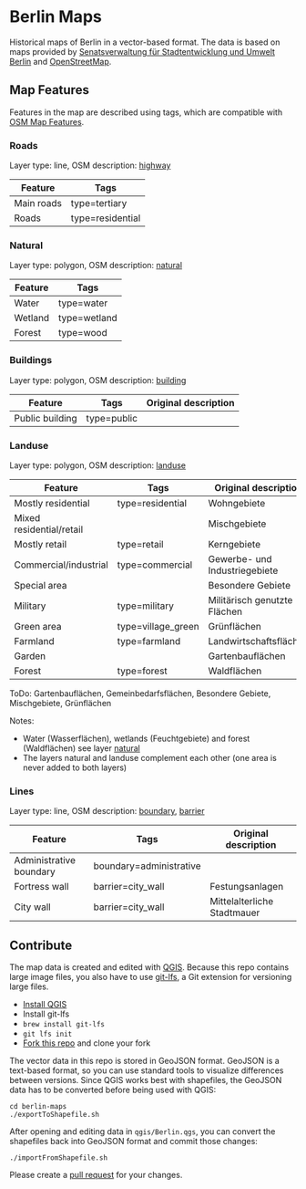 # Berlin Maps

Historical maps of Berlin in a vector-based format. The data is based on maps provided by [Senatsverwaltung für Stadtentwicklung und Umwelt Berlin](http://www.stadtentwicklung.berlin.de/geoinformation/geodateninfrastruktur/de/geodienste/atom.shtml) and [OpenStreetMap](http://www.openstreetmap.org/about).

## Map Features

Features in the map are described using tags, which are compatible with [OSM Map Features](http://wiki.openstreetmap.org/wiki/Map_Features).

### Roads
Layer type: line, OSM description: [highway](http://wiki.openstreetmap.org/wiki/Highways)

Feature     | Tags
----------- | ----
Main roads  | type=tertiary
Roads       | type=residential

### Natural
Layer type: polygon, OSM description: [natural](http://wiki.openstreetmap.org/wiki/Key:natural)

Feature     | Tags
----------- | ----
Water       | type=water
Wetland     | type=wetland
Forest      | type=wood

### Buildings

Layer type: polygon, OSM description: [building](http://wiki.openstreetmap.org/wiki/Key:building)

Feature         | Tags              | Original description
--------------- | ----------------- | --------------------
Public building | type=public       |


### Landuse

Layer type: polygon, OSM description: [landuse](http://wiki.openstreetmap.org/wiki/Landuse)

Feature     | Tags              | Original description
----------- | ----------------- | --------------------
Mostly residential | type=residential  | Wohngebiete
Mixed residential/retail | | Mischgebiete
Mostly retail | type=retail | Kerngebiete
Commercial/industrial | type=commercial | Gewerbe- und Industriegebiete
Special area | | Besondere Gebiete
Military | type=military | Militärisch genutzte Flächen
Green area | type=village_green | Grünflächen
Farmland | type=farmland | Landwirtschaftsflächen
Garden |  | Gartenbauflächen
Forest | type=forest | Waldflächen

ToDo: Gartenbauflächen, Gemeinbedarfsflächen, Besondere Gebiete, Mischgebiete, Grünflächen

Notes:
- Water (Wasserflächen), wetlands (Feuchtgebiete) and forest (Waldflächen) see layer [natural](#Natural)
- The layers natural and landuse complement each other (one area is never added to both layers)


### Lines
Layer type: line, OSM description: [boundary](http://wiki.openstreetmap.org/wiki/Boundaries), [barrier](http://wiki.openstreetmap.org/wiki/Barriers)

Feature                 | Tags                    | Original description
----------------------- | ----------------------- | --------------------
Administrative boundary | boundary=administrative |
Fortress wall           | barrier=city_wall       | Festungsanlagen
City wall               | barrier=city_wall       | Mittelalterliche Stadtmauer

## Contribute

The map data is created and edited with [QGIS](http://www.qgis.org). Because this repo contains large image files, you also have to use [git-lfs](https://git-lfs.github.com), a Git extension for versioning large files.

- [Install QGIS](https://github.com/Alt-Berlin/berlin-maps/wiki/QGIS#install-qgis-os-x)
- Install git-lfs
 - `brew install git-lfs`
 - `git lfs init`
- [Fork this repo](https://help.github.com/articles/fork-a-repo/) and clone your fork

The vector data in this repo is stored in GeoJSON format. GeoJSON is a text-based format, so you can use standard tools to visualize differences between versions. Since QGIS works best with shapefiles, the GeoJSON data has to be converted before being used with QGIS:

````
cd berlin-maps
./exportToShapefile.sh
````

After opening and editing data in `qgis/Berlin.qgs`, you can convert the shapefiles back into GeoJSON format and commit those changes:

````
./importFromShapefile.sh
````

Please create a [pull request](https://help.github.com/articles/using-pull-requests/) for your changes.
